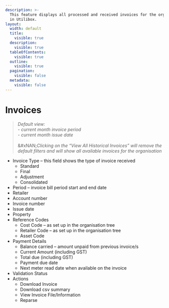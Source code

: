 ```yaml
---
description: >-
  This feature displays all processed and received invoices for the organization
  in Utilibox.
layout:
  width: default
  title:
    visible: true
  description:
    visible: true
  tableOfContents:
    visible: true
  outline:
    visible: true
  pagination:
    visible: false
  metadata:
    visible: false
---
```


# Invoices

> _Default view:_\
> &#x20;_- current month invoice period_\
> &#x20;_- current month issue date_\
> \
> &#xNAN;_&#x43;licking on the “View All Historical Invoices” will remove the default filters and will show all available invoices for the organisation_

* Invoice Type – this field shows the type of invoice received
  * Standard
  * Final
  * Adjustment
  * Consolidated
* Period – invoice bill period start and end date
* Retailer
* Account number
* Invoice number
* Issue date
* Property
* Reference Codes
  * Cost Code – as set up in the organisation tree
  * Retailer Code – as set up in the organisation tree
  * Asset Code
* Payment Details
  * Balance carried – amount unpaid from previous invoice/s
  * Current Amount (including GST)
  * Total due (including GST)
  * Payment due date
  * Next meter read date when available on the invoice
* Validation Status
* Actions
  * Download Invoice
  * Download csv summary
  * View Invoice File/Information
  * Reparse
